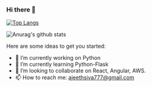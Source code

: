 ### Hi there 👋

[![Top Langs](https://github-readme-stats.vercel.app/api/top-langs/?username=ajeeth-b&langs_count=8&hide=html,tex)](https://github.com/anuraghazra/github-readme-stats)

![Anurag's github stats](https://github-readme-stats.vercel.app/api?username=ajeeth-b&count_private=true&show_icons=true&theme=dracula)

Here are some ideas to get you started:

- 🔭 I’m currently working on Python
- 🌱 I’m currently learning Python-Flask
- 👯 I’m looking to collaborate on React, Angular, AWS.
- 📫 How to reach me: ajeethsiva777@gmail.com

<!--
**ajeeth-b/ajeeth-b** is a ✨ _special_ ✨ repository because its `README.md` (this file) appears on your GitHub profile.

Here are some ideas to get you started:

- 🔭 I’m currently working on ...
- 🌱 I’m currently learning ...
- 👯 I’m looking to collaborate on ...
- 🤔 I’m looking for help with ...
- 💬 Ask me about ...
- 📫 How to reach me: ...
- 😄 Pronouns: ...
- ⚡ Fun fact: ...
-->
